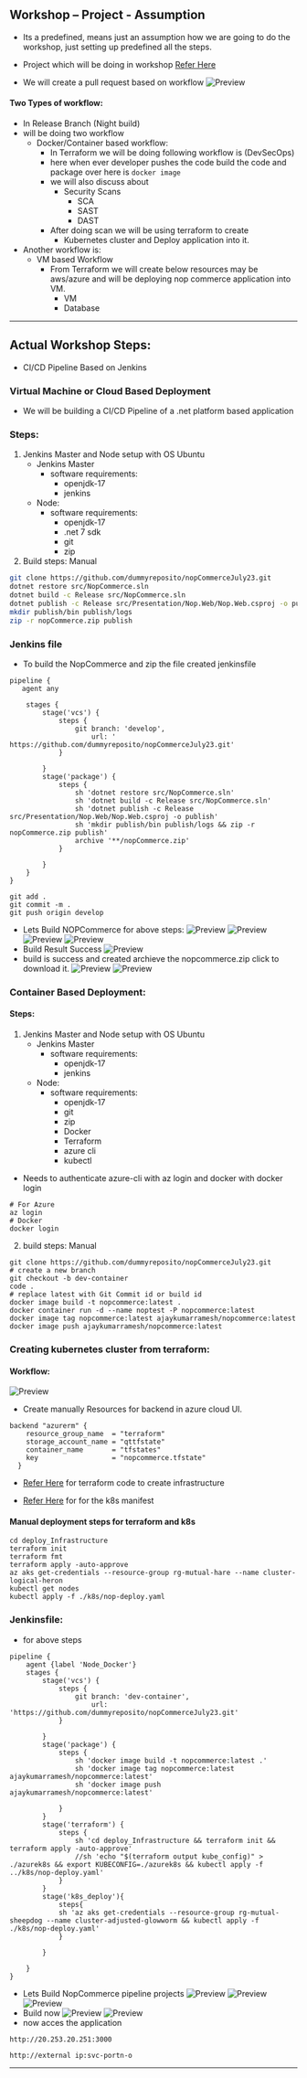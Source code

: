 
Workshop – Project - Assumption
------------------
* Its a predefined, means just an assumption how we are going to do the workshop, just setting up predefined all the steps.

* Project which will be doing in workshop [Refer Here](https://github.com/nopSolutions/nopCommerce)
* We will create a pull request based on workflow
![Preview](./Images/jenkins.png)

#### Two Types of workflow:
* In Release Branch (Night build)
* will be doing two workflow
  * Docker/Container based workflow: 
     * In Terraform we will be doing following workflow is (DevSecOps)
     * here when ever developer pushes the code build the code and package over here is `docker image`
     * we will also discuss about 
        * Security Scans
           * SCA
           * SAST
           * DAST
     * After doing scan we will be using terraform to  create 
        * Kubernetes cluster and Deploy application into it.      
* Another workflow is:
   * VM based Workflow
     * From Terraform we will create below resources may be aws/azure and will be deploying nop commerce application into VM. 
       * VM
       * Database

---

Actual Workshop Steps:
----------------------
* CI/CD Pipeline Based on Jenkins

### Virtual Machine or Cloud Based Deployment
 * We will be building a CI/CD Pipeline of a .net platform based application

### Steps:
   1. Jenkins Master and Node setup with OS Ubuntu
      * Jenkins Master
         * software requirements:
            * openjdk-17
            * jenkins
      * Node:      
         * software requirements:
            * openjdk-17
            * .net 7 sdk
            * git
            * zip 
   2. Build steps: Manual
   ```bash
   git clone https://github.com/dummyreposito/nopCommerceJuly23.git
   dotnet restore src/NopCommerce.sln
   dotnet build -c Release src/NopCommerce.sln
   dotnet publish -c Release src/Presentation/Nop.Web/Nop.Web.csproj -o publish
   mkdir publish/bin publish/logs
   zip -r nopCommerce.zip publish
   ```            
### Jenkins file
* To build the NopCommerce and zip the file created jenkinsfile

```Jenkinsfile
pipeline {
   agent any
  
    stages {
        stage('vcs') {
            steps {
                git branch: 'develop', 
                    url: ' https://github.com/dummyreposito/nopCommerceJuly23.git'    
            }
            
        }
        stage('package') {
            steps {
                sh 'dotnet restore src/NopCommerce.sln'
                sh 'dotnet build -c Release src/NopCommerce.sln'
                sh 'dotnet publish -c Release src/Presentation/Nop.Web/Nop.Web.csproj -o publish'
                sh 'mkdir publish/bin publish/logs && zip -r nopCommerce.zip publish'
                archive '**/nopCommerce.zip'
            }
            
        }
    }
}
``` 

```
git add .
git commit -m .
git push origin develop
```
* Lets Build NOPCommerce for above steps:
![Preview](./Images/jenkins1.png)
![Preview](./Images/jenkins2.png)
![Preview](./Images/jenkins3.png)
![Preview](./Images/jenkins4.png)
* Build Result Success
![Preview](./Images/jenkins5.png)
* build is success and created archieve the nopcommerce.zip click to download it.
![Preview](./Images/jenkins6.png)
![Preview](./Images/jenkins7.png) 

### Container Based Deployment:
#### Steps:
   1. Jenkins Master and Node setup with OS Ubuntu
       * Jenkins Master
         * software requirements:
            * openjdk-17
            * jenkins
      * Node:      
         * software requirements:
            * openjdk-17
            * git
            * zip 
            * Docker
            * Terraform
            * azure cli
            * kubectl 
* Needs to authenticate azure-cli with az login and docker with docker login

```
# For Azure
az login
# Docker 
docker login
```

   2. build steps: Manual
   ```
   git clone https://github.com/dummyreposito/nopCommerceJuly23.git
   # create a new branch 
   git checkout -b dev-container
   code .
   # replace latest with Git Commit id or build id
   docker image build -t nopcommerce:latest .
   docker container run -d --name noptest -P nopcommerce:latest
   docker image tag nopcommerce:latest ajaykumarramesh/nopcommerce:latest
   docker image push ajaykumarramesh/nopcommerce:latest
   ```

### Creating kubernetes cluster from terraform:
#### Workflow:   
![Preview](./Images/jenkins8.png)

* Create manually Resources for backend in azure cloud UI.
```
backend "azurerm" {
    resource_group_name  = "terraform"
    storage_account_name = "qttfstate"
    container_name       = "tfstates"
    key                  = "nopcommerce.tfstate"
  }
```
* [Refer Here](https://github.com/dummyreposito/nopCommerceJuly23/tree/dev-container/deploy_Infrastructure) for terraform code to create infrastructure

* [Refer Here](https://github.com/dummyreposito/nopCommerceJuly23/tree/dev-container/k8s) for for the k8s manifest

#### Manual deployment steps for terraform and k8s 
```
cd deploy_Infrastructure
terraform init
terraform fmt 
terraform apply -auto-approve
az aks get-credentials --resource-group rg-mutual-hare --name cluster-logical-heron
kubectl get nodes
kubectl apply -f ./k8s/nop-deploy.yaml
```
### Jenkinsfile:
* for above steps
```Jenkinsfile
pipeline {
    agent {label 'Node_Docker'}
    stages {
        stage('vcs') {
            steps {
                git branch: 'dev-container', 
                    url: 'https://github.com/dummyreposito/nopCommerceJuly23.git'    
            }
            
        }
        stage('package') {
            steps {
                sh 'docker image build -t nopcommerce:latest .'
                sh 'docker image tag nopcommerce:latest ajaykumarramesh/nopcommerce:latest'
                sh 'docker image push ajaykumarramesh/nopcommerce:latest'
                
            }            
        }
        stage('terraform') {
            steps {
                sh 'cd deploy_Infrastructure && terraform init && terraform apply -auto-approve' 
                //sh 'echo "$(terraform output kube_config)" > ./azurek8s && export KUBECONFIG=./azurek8s && kubectl apply -f ../k8s/nop-deploy.yaml'
            }
        }
        stage('k8s_deploy'){
            steps{
            sh 'az aks get-credentials --resource-group rg-mutual-sheepdog --name cluster-adjusted-glowworm && kubectl apply -f ./k8s/nop-deploy.yaml' 
            }

        }

    }
}
```
* Lets Build NopCommerce pipeline projects
![Preview](./Images/jenkins9.png)
![Preview](./Images/jenkins10.png)
![Preview](./Images/jenkins11.png)
* Build now
![Preview](./Images/jenkins11.png)
![Preview](./Images/jenkins12.png)
* now acces the application 

`http://20.253.20.251:3000`

`http://external ip:svc-portn-o`

---




     
    



